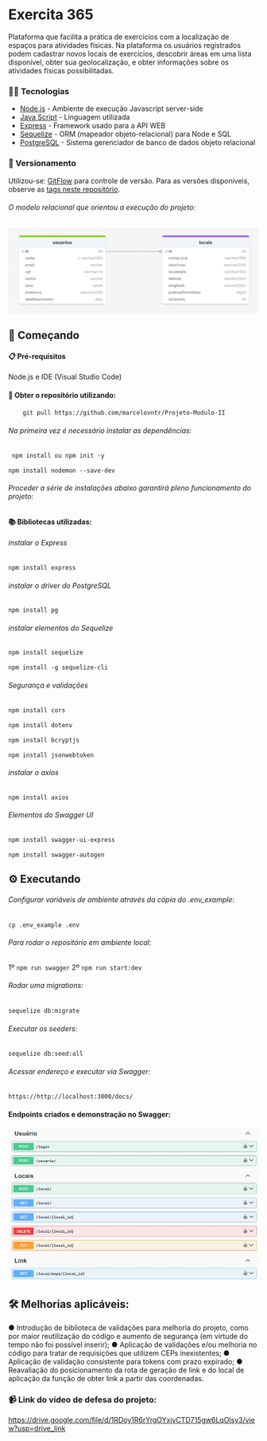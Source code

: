# Exercita 365

Plataforma que facilita a prática de exercícios com a localização de espaços para atividades físicas. Na plataforma os usuários registrados podem cadastrar novos locais de exercícios, descobrir áreas em uma lista disponível, obter sua geolocalização, e obter informações sobre os atividades físicas possibilitadas.

### 👨‍💻 Tecnologias 

* [Node.js](https://nodejs.org/pt) - Ambiente de execução Javascript server-side
* [Java Script](https://www.javascript.com/) - Linguagem utilizada
* [Express](https://expressjs.com/pt-br/) - Framework usado para a API WEB
* [Sequelize](https://sequelize.org/) - ORM (mapeador objeto-relacional) para Node e SQL
* [PostgreSQL](https://www.postgresql.org/) - Sistema gerenciador de banco de dados objeto relacional


### 📌 Versionamento
Utilizou-se:
[GitFlow](https://docs.github.com/pt/get-started/using-github/github-flow) para controle de versão. Para as versões disponíveis, observe as [tags neste repositório](https://github.com/marcelovntr/Projeto-Modulo-II/branches). 


###### O modelo relacional que orientou a execução do projeto:
![Modelo relacional](https://github.com/marcelovntr/Projeto-Modulo-II/blob/develop/src/images/sql_projeto.jpg)

## 🚀 Começando


#### 📋 Pré-requisitos


Node.js e IDE (Visual Studio Code)

#### 💾 Obter o repositório utilizando:

```
    git pull https://github.com/marcelovntr/Projeto-Modulo-II
```

###### Na primeira vez é necessário instalar as dependências:
```
 npm install ou npm init -y
 ```   
 ```
npm install nodemon --save-dev
```
###### Proceder a série de instalações abaixo garantirá pleno funcionamento do projeto:

#### 📚 Bibliotecas utilizadas:

###### instalar o Express
```
npm install express
```
###### instalar o driver do PostgreSQL
```
npm install pg
```
###### instalar elementos do Sequelize
```
npm install sequelize
```
```
npm install -g sequelize-cli
```
###### Segurança e validações
```
npm install cors
```
```
npm install dotenv
```
```
npm install bcryptjs
```
```
npm install jsonwebtoken
```
###### instalar o axios
```
npm install axios
```
###### Elementos do Swagger UI
```
npm install swagger-ui-express
```
```
npm install swagger-autogen
```


## ⚙️ Executando 


###### Configurar variáveis de ambiente através da cópia do .env_example:
`cp .env_example .env`

###### Para rodar o repositório em ambiente local:
1º `npm run swagger`
2º `npm run start:dev`

###### Rodar uma migrations:
`sequelize db:migrate`

###### Executar os seeders:
`sequelize db:seed:all`

###### Acessar endereço e executar via Swagger:
`https://http://localhost:3000/docs/`

#### Endpoints criados e demonstração no Swagger:
![EndPoinst demonstrados no Swagger](https://github.com/marcelovntr/Projeto-Modulo-II/blob/develop/src/images/endPoinstFull.jpg)

## 🛠️ Melhorias aplicáveis:

● Introdução de biblioteca de validações para melhoria do projeto, como por maior reutilização do código e aumento de segurança
(em virtude do tempo não foi possível inserir);
● Aplicação de validações e/ou melhoria no código para tratar de requisições que utilizem CEPs inexistentes;
● Aplicação de validação consistente para tokens com prazo expirado;
● Reavaliação do posicionamento da rota de geração de link e do local de aplicação da função de obter link a partir das coordenadas.

### 📹 Link do vídeo de defesa do projeto:

https://drive.google.com/file/d/1RDoy1R6rYrgOYxjvCTD715gw6LqOlsy3/view?usp=drive_link

